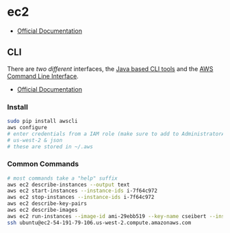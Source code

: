 # ec2

- [Official Documentation](http://docs.aws.amazon.com/AWSEC2/latest/UserGuide/concepts.html)

## CLI

There are *two different* interfaces, the [Java based CLI tools](http://docs.aws.amazon.com/AWSEC2/latest/CommandLineReference/set-up-ec2-cli-linux.html) and the [AWS Command Line Interface](http://docs.aws.amazon.com/cli/latest/userguide/cli-chap-getting-set-up.html).

- [Official Documentation](http://docs.aws.amazon.com/cli/latest/userguide/cli-chap-welcome.html)


### Install

```bash
sudo pip install awscli
aws configure
# enter credentials from a IAM role (make sure to add to AdministratorAccess policy)
# us-west-2 & json
# these are stored in ~/.aws
```

### Common Commands

```bash
# most commands take a "help" suffix
aws ec2 describe-instances --output text
aws ec2 start-instances --instance-ids i-7f64c972
aws ec2 stop-instances --instance-ids i-7f64c972
aws ec2 describe-key-pairs
aws ec2 describe-images
aws ec2 run-instances --image-id ami-29ebb519 --key-name cseibert --instance-type t2.micro
ssh ubuntu@ec2-54-191-79-106.us-west-2.compute.amazonaws.com
```
